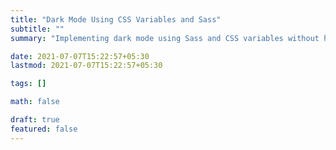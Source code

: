 ```yaml
---
title: "Dark Mode Using CSS Variables and Sass"
subtitle: ""
summary: "Implementing dark mode using Sass and CSS variables without having to use mixins"

date: 2021-07-07T15:22:57+05:30
lastmod: 2021-07-07T15:22:57+05:30

tags: []

math: false

draft: true
featured: false
---
```

